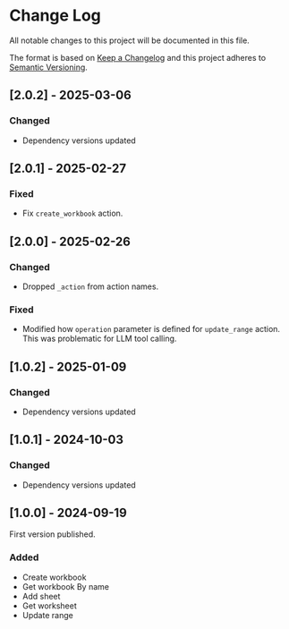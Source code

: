 # Change Log

All notable changes to this project will be documented in this file.

The format is based on [Keep a Changelog](https://keepachangelog.com/)
and this project adheres to [Semantic Versioning](https://semver.org/).

## [2.0.2] - 2025-03-06

### Changed

- Dependency versions updated

## [2.0.1] - 2025-02-27

### Fixed

- Fix `create_workbook` action.

## [2.0.0] - 2025-02-26

### Changed

- Dropped `_action` from action names.

### Fixed

- Modified how `operation` parameter is defined for `update_range` action.
  This was problematic for LLM tool calling.

## [1.0.2] - 2025-01-09

### Changed

- Dependency versions updated

## [1.0.1] - 2024-10-03

### Changed

- Dependency versions updated

## [1.0.0] - 2024-09-19

First version published.

### Added

- Create workbook
- Get workbook By name
- Add sheet
- Get worksheet
- Update range
